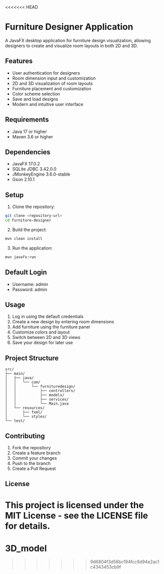 <<<<<<< HEAD
# Furniture Designer Application

A JavaFX desktop application for furniture design visualization, allowing designers to create and visualize room layouts in both 2D and 3D.

## Features

- User authentication for designers
- Room dimension input and customization
- 2D and 3D visualization of room layouts
- Furniture placement and customization
- Color scheme selection
- Save and load designs
- Modern and intuitive user interface

## Requirements

- Java 17 or higher
- Maven 3.6 or higher

## Dependencies

- JavaFX 17.0.2
- SQLite JDBC 3.42.0.0
- JMonkeyEngine 3.6.0-stable
- Gson 2.10.1

## Setup

1. Clone the repository:

```bash
git clone <repository-url>
cd furniture-designer
```

2. Build the project:

```bash
mvn clean install
```

3. Run the application:

```bash
mvn javafx:run
```

## Default Login

- Username: admin
- Password: admin

## Usage

1. Log in using the default credentials
2. Create a new design by entering room dimensions
3. Add furniture using the furniture panel
4. Customize colors and layout
5. Switch between 2D and 3D views
6. Save your design for later use

## Project Structure

```
src/
├── main/
│   ├── java/
│   │   └── com/
│   │       └── furnituredesign/
│   │           ├── controllers/
│   │           ├── models/
│   │           ├── services/
│   │           └── Main.java
│   └── resources/
│       ├── fxml/
│       └── styles/
└── test/
```

## Contributing

1. Fork the repository
2. Create a feature branch
3. Commit your changes
4. Push to the branch
5. Create a Pull Request

## License

This project is licensed under the MIT License - see the LICENSE file for details.
=======
# 3D_model
>>>>>>> 9d6804f3d56bc194fcc9d94e2ac1c4343453cb9f

